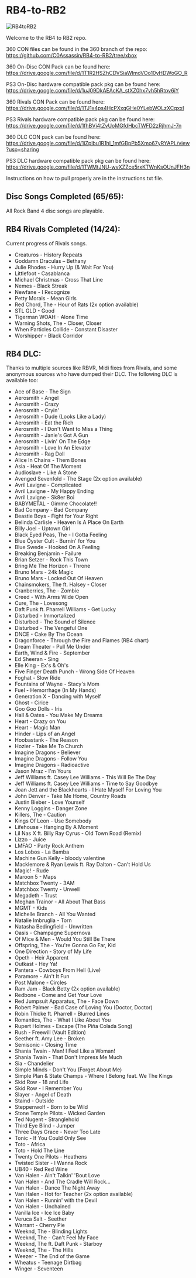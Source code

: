 # RB4-to-RB2
![RB4toRB2](https://raw.githubusercontent.com/C0Assassin/RB4-to-RB2/main/4to2.png)


Welcome to the RB4 to RB2 repo.

360 CON files can be found in the 360 branch of the repo: https://github.com/C0Assassin/RB4-to-RB2/tree/xbox

360 On-Disc CON Pack can be found here: https://drive.google.com/file/d/1T1R2HSZhCDVSiaWlmoVOo10yHDWoGO_R

PS3 On-Disc hardware compatible pack pkg can be found here: https://drive.google.com/file/d/1uJ09DkAEAcKA_stXZ0hx7vh5hRtpv6iY


360 Rivals CON Pack can be found here: https://drive.google.com/file/d/1TJ1x4ps4HcPXxqGHe0YLebWOLzXCqxxI

PS3 Rivals hardware compatible pack pkg can be found here: https://drive.google.com/file/d/1fhBVi4tZvUoMGfdHbcTWFD2zRjhmJ-7n


360 DLC CON pack can be found here: https://drive.google.com/file/d/1iZplbu1R1hI_1mfGBpPb5Xmo67yRYAPL/view?usp=sharing

PS3 DLC hardware compatible pack pkg can be found here: https://drive.google.com/file/d/1TWMtJNU-wvXZZce5rxKTWnKsOUnJFH3n



Instructions on how to pull properly are in the instructions.txt file.

## Disc Songs Completed (65/65):
All Rock Band 4 disc songs are playable.

## RB4 Rivals Completed (14/24):
Current progress of Rivals songs.
*  Creaturos - History Repeats
*  Goddamn Draculas – Bethany
*  Julie Rhodes - Hurry Up (& Wait For You)
*  Littlefoot - Casablanca
*  Michael Christmas - Cross That Line
*  Nemes - Black Streak
*  Newfane - I Recognize
*  Petty Morals - Mean Girls
*  Red Chord, The - Hour of Rats (2x option available)
*  STL GLD - Good
*  Tigerman WOAH - Alone Time
*  Warning Shots, The - Closer, Closer
*  When Particles Collide - Constant Disaster
*  Worshipper - Black Corridor

## RB4 DLC:
Thanks to multiple sources like RBVR, Midi fixes from Rivals, and some anonymous sources who have dumped their DLC. The following DLC is available too:
*  Ace of Base - The Sign
*  Aerosmith - Angel
*  Aerosmith - Crazy
*  Aerosmith - Cryin'
*  Aerosmith - Dude (Looks Like a Lady)
*  Aerosmith - Eat the Rich
*  Aerosmith - I Don't Want to Miss a Thing
*  Aerosmith - Janie's Got A Gun
*  Aerosmith - Livin' On The Edge
*  Aerosmith - Love In An Elevator
*  Aerosmith - Rag Doll
*  Alice In Chains - Them Bones
*  Asia - Heat Of The Moment
*  Audioslave - Like A Stone
*  Avenged Sevenfold - The Stage (2x option available)
*  Avril Lavigne - Complicated
*  Avril Lavigne - My Happy Ending
*  Avril Lavigne - Sk8er Boi
*  BABYMETAL - Gimme Chocolate!!
*  Bad Company - Bad Company
*  Beastie Boys - Fight for Your Right
*  Belinda Carlisle - Heaven Is A Place On Earth
*  Billy Joel - Uptown Girl
*  Black Eyed Peas, The - I Gotta Feeling
*  Blue Öyster Cult - Burnin' for You
*  Blue Swede - Hooked On A Feeling
*  Breaking Benjamin - Failure
*  Brian Setzer - Rock This Town
*  Bring Me The Horizon - Throne
*  Bruno Mars - 24k Magic
*  Bruno Mars - Locked Out Of Heaven
*  Chainsmokers, The ft. Halsey - Closer
*  Cranberries, The - Zombie
*  Creed - With Arms Wide Open
*  Cure, The - Lovesong
*  Daft Punk ft. Pharrell Williams - Get Lucky
*  Disturbed - Immortalized
*  Disturbed - The Sound of Silence
*  Disturbed - The Vengeful One
*  DNCE - Cake By The Ocean
*  Dragonforce - Through the Fire and Flames (RB4 chart)
*  Dream Theater - Pull Me Under
*  Earth, Wind & Fire - September
*  Ed Sheeran - Sing
*  Elle King - Ex's & Oh's
*  Five Finger Death Punch - Wrong Side Of Heaven
*  Foghat - Slow Ride
*  Fountains of Wayne - Stacy's Mom
*  Fuel - Hemorrhage (In My Hands)
*  Generation X - Dancing with Myself
*  Ghost - Cirice
*  Goo Goo Dolls - Iris
*  Hall & Oates - You Make My Dreams
*  Heart - Crazy on You
*  Heart - Magic Man
*  Hinder - Lips of an Angel
*  Hoobastank - The Reason
*  Hozier - Take Me To Church
*  Imagine Dragons - Believer
*  Imagine Dragons - Follow You
*  Imagine Dragons - Radioactive
*  Jason Mraz - I'm Yours
*  Jeff Williams ft. Casey Lee Williams - This Will Be The Day
*  Jeff Williams ft. Casey Lee Williams - Time to Say Goodbye
*  Joan Jett and the Blackhearts - I Hate Myself For Loving You
*  John Denver - Take Me Home, Country Roads
*  Justin Bieber - Love Yourself
*  Kenny Loggins - Danger Zone
*  Killers, The - Caution
*  Kings Of Leon - Use Somebody
*  Lifehouse - Hanging By A Moment
*  Lil Nas X ft. Billy Ray Cyrus - Old Town Road (Remix)
*  Lizzo - Juice
*  LMFAO - Party Rock Anthem
*  Los Lobos - La Bamba
*  Machine Gun Kelly - bloody valentine
*  Macklemore & Ryan Lewis ft. Ray Dalton - Can't Hold Us
*  Magic! - Rude
*  Maroon 5 - Maps
*  Matchbox Twenty - 3AM
*  Matchbox Twenty - Unwell
*  Megadeth - Trust
*  Meghan Trainor - All About That Bass
*  MGMT - Kids
*  Michelle Branch - All You Wanted
*  Natalie Imbruglia - Torn
*  Natasha Bedingfield - Unwritten
*  Oasis - Champagne Supernova
*  Of Mice & Men - Would You Still Be There
*  Offspring, The - You're Gonna Go Far, Kid
*  One Direction - Story of My Life
*  Opeth - Heir Apparent
*  Outkast - Hey Ya!
*  Pantera - Cowboys From Hell (Live)
*  Paramore - Ain't It Fun
*  Post Malone - Circles
*  Ram Jam - Black Betty (2x option available)
*  Redbone - Come and Get Your Love
*  Red Jumpsuit Apparatus, The - Face Down
*  Robert Palmer - Bad Case of Loving You (Doctor, Doctor)
*  Robin Thicke ft. Pharrell - Blurred Lines
*  Romantics, The - What I Like About You
*  Rupert Holmes - Escape (The Piña Colada Song)
*  Rush - Freewill (Vault Edition)
*  Seether ft. Amy Lee - Broken
*  Semisonic - Closing Time
*  Shania Twain - Man! I Feel Like a Woman!
*  Shania Twain - That Don't Impress Me Much
*  Sia - Chandelier
*  Simple Minds - Don't You (Forget About Me)
*  Simple Plan & State Champs - Where I Belong feat. We The Kings
*  Skid Row - 18 and Life
*  Skid Row - I Remember You
*  Slayer - Angel of Death
*  Staind - Outside
*  Steppenwolf - Born to be Wild
*  Stone Temple Pilots - Wicked Garden
*  Ted Nugent - Stranglehold
*  Third Eye Blind - Jumper
*  Three Days Grace - Never Too Late
*  Tonic - If You Could Only See
*  Toto - Africa
*  Toto - Hold The Line
*  Twenty One Pilots - Heathens
*  Twisted Sister - I Wanna Rock
*  UB40 - Red Red Wine
*  Van Halen - Ain't Talkin' 'Bout Love
*  Van Halen - And The Cradle Will Rock...
*  Van Halen - Dance The Night Away
*  Van Halen - Hot for Teacher (2x option available)
*  Van Halen - Runnin' with the Devil
*  Van Halen - Unchained
*  Vanilla Ice - Ice Ice Baby
*  Veruca Salt - Seether
*  Warrant - Cherry Pie
*  Weeknd, The - Blinding Lights
*  Weeknd, The - Can't Feel My Face
*  Weeknd, The ft. Daft Punk - Starboy
*  Weeknd, The - The Hills
*  Weezer - The End of the Game
*  Wheatus - Teenage Dirtbag
*  Winger - Seventeen
